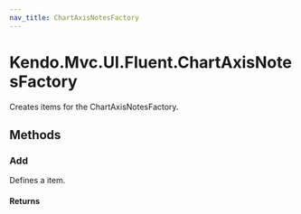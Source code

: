 ```yaml
---
nav_title: ChartAxisNotesFactory
---
```


# Kendo.Mvc.UI.Fluent.ChartAxisNotesFactory
Creates items for the ChartAxisNotesFactory.




## Methods


### Add
Defines a item.



#### Returns





